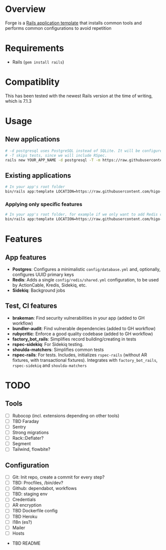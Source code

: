 # Overview

Forge is a [Rails application template](https://guides.rubyonrails.org/rails_application_templates.html) that installs common tools and performs common configurations to avoid repetition

# Requirements

- Rails (`gem install rails`)

# Compatiblity

This has been tested with the newest Rails version at the time of writing, which is 7.1.3

# Usage

## New applications

```sh
# -d postgresql uses PostgreSQL instead of SQLite. It will be configured as expected.
# -T skips tests, since we will include RSpec.
rails new YOUR_APP_NAME -d postgresql -T -m https://raw.githubusercontent.com/higo-app/forge/main/lib/template.rb
```

## Existing applications

```sh
# In your app's root folder
bin/rails app:template LOCATION=https://raw.githubusercontent.com/higo-app/forge/main/lib/template.rb
```

### Applying only specific features

```sh
# In your app's root folder, for example if we only want to add Redis config
bin/rails app:template LOCATION=https://raw.githubusercontent.com/higo-app/forge/main/lib/settings/redis.rb
```

# Features

## App features

- **Postgres**: Configures a minimalistic `config/database.yml` and, optionally, configures UUID primary keys
- **Redis**: Adds a single `config/redis/shared.yml` configuration, to be used by ActionCable, Kredis, Sidekiq, etc.
- **Sidekiq**: Background jobs

## Test, CI features

- **brakeman**: Find security vulnerabilities in your app (added to GH workflow)
- **bundler-audit**: Find vulnerable dependencies (added to GH workflow)
- **rubycritic**: Enforce a good quality codebase (added to GH workflow)
- **factory_bot_rails**: Simplifies record building/creating in tests
- **rspec-sidekiq**: For Sidekiq testing.
- **shoulda-matchers**: Simplifies common tests
- **rspec-rails**: For tests. Includes, initializes `rspec-rails` (without AR fixtures, with transactional fixtures). Integrates with `factory_bot_rails`, `rspec-sidekiq` and `shoulda-matchers`

# TODO

## Tools

- [ ] Rubocop (incl. extensions depending on other tools)
- [ ] TBD Faraday
- [ ] Sentry
- [ ] Strong migrations
- [ ] Rack::Deflater?
- [ ] Segment
- [ ] Tailwind, flowbite?

## Configuration

- [ ] Git: Init repo, create a commit for every step?
- [ ] TBD: Procfiles, /bin/dev?
- [ ] Github: dependabot, workflows
- [ ] TBD: staging env
- [ ] Credentials
- [ ] AR encryption
- [ ] TBD Dockerfile config
- [ ] TBD Heroku
- [ ] I18n (es?)
- [ ] Mailer
- [ ] Hosts
- TBD README
